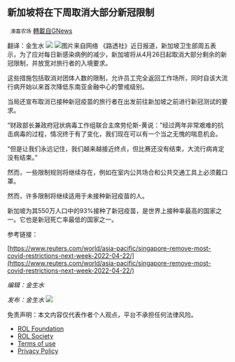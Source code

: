 
## 新加坡将在下周取消大部分新冠限制
` 澳喜农场` [轉載自GNews](https://gnews.org/zh-hans/2396036/)

翻译：金生水
 ![](https://assets.gnews.org/wp-content/uploads/2022/04/image-2608-17.png) ![](https://assets.gnews.org/wp-content/uploads/2022/04/1-485.jpg)图片来自网络 
《路透社》近日报道，新加坡卫生部周五表示，为了应对每日新感染病例的减少，新加坡将从4月26日起取消大部分剩余的新冠限制，并放宽对旅行者的入境要求。
 
这些措施包括取消对团体人数的限制，允许员工完全返回工作场所，同时自该大流行病开始以来首次降低东南亚金融中心的警戒级别。
 
当局还宣布取消已接种新冠疫苗的旅行者在出发前往新加坡之前进行新冠测试的要求。
 
“财政部长兼政府冠状病毒工作组联合主席劳伦斯-黄说：”经过两年非常艰难的抗击病毒的过程，情况终于有了变化，我们现在可以有一个当之无愧的喘息机会。
 
“但是让我们永远记住，我们越来越接近终点，但比赛还没有结束，大流行病肯定没有结束。”
 
然而，一些限制规则将继续存在，例如在室内公共场合和公共交通工具上必须戴口罩。
 
然而，许多限制将继续适用于未接种新冠疫苗的人。
 
新加坡为其550万人口中的93%接种了新冠疫苗，是世界上接种率最高的国家之一。它也是新冠死亡率最低的国家之一。
 
参考链接：
 
[https://www.reuters.com/world/asia-pacific/singapore-remove-most-covid-restrictions-next-week-2022-04-22/](https://www.reuters.com/world/asia-pacific/singapore-remove-most-covid-restrictions-next-week-2022-04-22/)
 
*编辑：金生水*
 
*发布：金生水*
 ![](https://assets.gnews.org/wp-content/uploads/2022/04/HA-3.jpg) 

免责声明：本文内容仅代表作者个人观点，平台不承担任何法律风险。
  
- [ROL Foundation](https://rolfoundation.org/)
- [ROL Society](https://rolsociety.org/)
- [Terms of use](https://gnews.org/terms-of-use-3/)
- [Privacy Policy](https://gnews.org/privacy-policy/)
